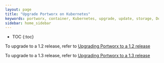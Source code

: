 ```yaml
---
layout: page
title: "Upgrade Portworx on Kubernetes"
keywords: portworx, container, Kubernetes, upgrade, update, storage, Docker, k8s, flexvol, pv, persistent disk
sidebar: home_sidebar
---
```


* TOC
{:toc}

To upgrade to a 1.2 release, refer to [Upgrading Portworx to a 1.2 release](/scheduler/kubernetes/upgrade-1.2.html)

To upgrade to a 1.3 release, refer to [Upgrading Portworx to a 1.3 release](/scheduler/kubernetes/upgrade-1.3.html)